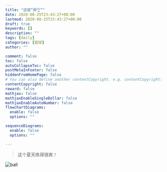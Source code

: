 ```yaml
---
title: "这就“郝👌”"
date: 2020-08-25T23:43:27+08:00
lastmod: 2020-08-25T23:43:27+08:00
draft: true
keywords: []
description: ""
tags: [daily]
categories: [篮球]
author: ""

comment: false
toc: false
autoCollapseToc: false
postMetaInFooter: false
hiddenFromHomePage: false
# You can also define another contentCopyright. e.g. contentCopyright: "This is another copyright."
contentCopyright: false
reward: false
mathjax: false
mathjaxEnableSingleDollar: false
mathjaxEnableAutoNumber: false
flowchartDiagrams:
  enable: false
  options: ""

sequenceDiagrams: 
  enable: false
  options: ""

---
```


> 这个夏天练得很爽！

![ball](https://cdn.jsdelivr.net/gh/jaywhen/imageBed/imgafter.jpg)